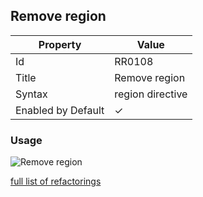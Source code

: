 ## Remove region

| Property           | Value            |
| ------------------ | ---------------- |
| Id                 | RR0108           |
| Title              | Remove region    |
| Syntax             | region directive |
| Enabled by Default | &#x2713;         |

### Usage

![Remove region](../../images/refactorings/RemoveRegion.png)

[full list of refactorings](Refactorings.md)